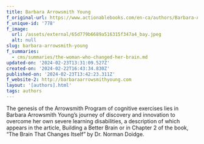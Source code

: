 ```yaml
---
title: Barbara Arrowsmith Young
f_original-url: https://www.actionablebooks.com/en-ca/authors/Barbara-Arrowsmith-Young/
f_unique-id: '778'
f_image:
  url: /assets/external/65d779b6689a516315f347a4_bay.jpeg
  alt: null
slug: barbara-arrowsmith-young
f_summaries:
  - cms/summaries/the-woman-who-changed-her-brain.md
updated-on: '2024-02-23T13:31:09.527Z'
created-on: '2024-02-22T16:43:34.830Z'
published-on: '2024-02-23T13:42:23.311Z'
f_website-2: http://barbaraarrowsmithyoung.com
layout: '[authors].html'
tags: authors
---
```


The genesis of the Arrowsmith Program of cognitive exercises lies in Barbara Arrowsmith Young’s journey of discovery and innovation to overcome her own severe learning disabilities, a description of which appears in the article, Building a Better Brain or in Chapter 2 of the book, “The Brain That Changes Itself” by Dr. Norman Doidge.
